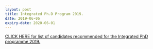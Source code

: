 ```yaml
---
layout: post
title: Integrated Ph.D Program 2019.
date: 2019-06-06
expiry-date: 2020-06-01
---
```


[CLICK HERE for list of candidates recommended for the Integrated PhD programme 2019.](http://math.iisc.ac.in/intphd2019result.html)
